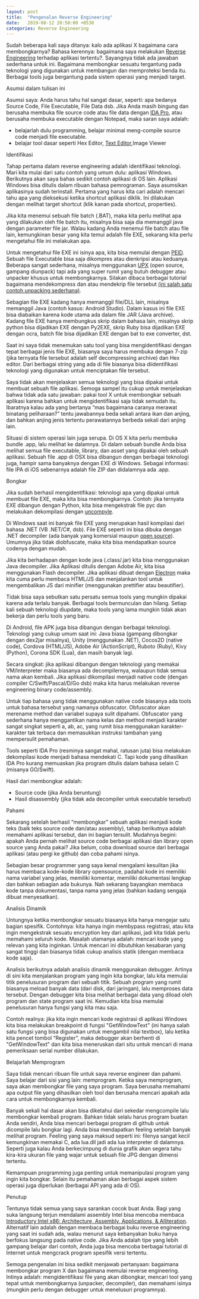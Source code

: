 ```yaml
---
layout: post
title:  "Pengenalan Reverse Engineering"
date:   2019-08-12 20:50:00 +0530
categories: Reverse Engineering
---
```

Sudah beberapa kali saya ditanya: kalo ada aplikasi X bagaimana cara membongkarnya? Bahasa kerennya: bagaimana saya melakukan [Reverse Engineering][reverse-engineering] terhadap aplikasi tertentu?. Sayangnya tidak ada jawaban sederhana untuk ini. Bagaimana membongkar sesuatu tergantung pada teknologi yang digunakan untuk membangun dan memproteksi benda itu. Berbagai tools juga bergantung pada sistem operasi yang menjadi target.

Asumsi dalam tulisan ini

Asumsi saya: Anda harus tahu hal sangat dasar, seperti: apa bedanya Source Code, File Executable, File Data dsb.  Jika Anda masih bingung dan berusaha membuka file source code atau file data dengan [IDA Pro][ida-pro], atau berusaha membuka executable dengan Notepad, maka saran saya adalah:
- belajarlah dulu programming, belajar minimal meng-compile source code menjadi file executable.
- belajar tool dasar seperti Hex Editor, [Text Editor][text-editor],Image Viewer

Identifikasi

Tahap pertama dalam reverse engineering adalah identifikasi teknologi. Mari kita mulai dari satu contoh yang umum dulu: aplikasi Windows. Berikutnya akan saya bahas sedikit contoh aplikasi di OS lain. Aplikasi Windows bisa ditulis dalam ribuan bahasa pemrograman. Saya asumsikan aplikasinya sudah terinstall. Pertama yang harus kita cari adalah mencari tahu apa yang dieksekusi ketika shortcut aplikasi diklik. Ini dilakukan dengan melihat target shortcut (klik kanan pada shortcut, properties).

Jika kita menemui sebuah file batch (.BAT), maka kita perlu melihat apa yang dilakukan oleh file batch itu, misalnya bisa saja dia memanggil java dengan parameter file jar. Walau kadang Anda menemui file batch atau file lain, kemungkinan besar yang kita temui adalah file EXE, sekarang kita perlu mengetahui file ini melakukan apa.

Untuk mengetahui file EXE ini isinya apa, kita bisa memulai dengan [PEID][peid]. Sebuah file Executable bisa saja dikompres atau dienkripsi atau keduanya. Beberapa sangat sederhana, misalnya menggunakan [UPX][upx] (open source, gampang diunpack) tapi ada yang super rumit yang butuh debugger atau unpacker khusus untuk membongkarnya. Silakan dibaca berbagai tutorial bagaimana mendekompress dan atau mendekrip file tersebut [(ini salah satu contoh unpacking sederhana)][contoh-unpacking-sederhana].

Sebagian file EXE kadang hanya memanggil file/DLL lain, misalnya memanggil Java (contoh kasus: Android Studio). Dalam kasus ini file EXE bisa diabaikan karena kode utama ada dalam file JAR (Java archive). Kadang file EXE hanya membungkus skrip dalam bahasa lain, misalnya skrip python bisa dijadikan EXE dengan Py2EXE, skrip Ruby bisa dijadikan EXE dengan ocra, batch file bisa dijadikan EXE dengan bat to exe converter, dst.

Saat ini saya tidak menemukan satu tool yang bisa mengidentifikasi dengan tepat berbagai jenis file EXE, biasanya saya harus membuka dengan 7-zip (jika ternyata file tersebut adalah self decompressing archive) dan Hex editor. Dari berbagai string yang ada di file biasanya bisa diidentifikasi teknologi yang digunakan untuk menciptakan file tersebut.

Saya tidak akan menjelaskan semua teknologi yang bisa dipakai untuk membuat sebuah file aplikasi. Semoga sampel itu cukup untuk menjelaskan bahwa tidak ada satu jawaban: pakai tool X untuk membongkar sebuah aplikasi karena bahkan untuk mengidentifikasi saja tidak semudah itu. Ibaratnya kalau ada yang bertanya “mas bagaimana caranya merawat binatang peliharaan?” tentu jawabannya beda sekali antara ikan dan anjing, dan bahkan anjing jenis tertentu perawatannya berbeda sekali dari anjing lain.

Situasi di sistem operasi lain juga serupa. Di OS X kita perlu membuka bundle .app, lalu melihat ke dalamnya. Di dalam sebuah bundle Anda bisa melihat semua file executable, library, dan asset yang dipakai oleh sebuah aplikasi. Sebuah file .app di OSX bisa dibangun dengan berbagai teknologi juga, hampir sama banyaknya dengan EXE di Windows. Sebagai informasi: file IPA di iOS sebenarnya adalah file ZIP dan didalamnya ada .app.

Bongkar

Jika sudah berhasil mengidentifikasi: teknologi apa yang dipakai untuk membuat file EXE, maka kita bisa membongkarnya. Contoh: jika ternyata EXE dibangun dengan Python, kita bisa mengekstrak file pyc dan melakukan dekompilasi dengan [uncompyle][uncompyle].

Di Windows saat ini banyak file EXE yang merupakan hasil kompilasi dari bahasa .NET (VB .NET/C#, dsb). File EXE seperti ini bisa dibuka dengan .NET decompiler (ada banyak yang komersial maupun [open source][open-source]). Umumnya jika tidak diobfuscate, maka kita bisa mendapatkan source codenya dengan mudah.

Jika kita berhadapan dengan kode java (.class/.jar) kita bisa menggunakan Java decompiler. Jika Aplikasi ditulis dengan Adobe Air, kita bisa menggunakan Flash decompiler. Jika aplikasi dibuat dengan [Electron][electron] maka kita cuma perlu membaca HTML/JS dan menjalankan tool untuk mengembalikan JS dari minifier (menggunakan prettifier atau beautifier).

Tidak bisa saya sebutkan satu persatu semua tools yang mungkin dipakai karena ada terlalu banyak. Berbagai tools bermunculan dan hilang. Setiap kali sebuah teknologi diupdate, maka tools yang lama mungkin tidak akan bekerja dan perlu tools yang baru.

Di Android, file APK juga bisa dibangun dengan berbagai teknologi. Teknologi yang cukup umum saat ini: Java biasa (gampang dibongkar dengan dex2jar misalnya), Unity (menggunakan .NET), Cocos2D (native code), Cordova (HTML/JS), Adobe Air (ActionScript), Ruboto (Ruby), Kivy (Python), Corona SDK (Lua), dan masih banyak lagi.

Secara singkat: jika aplikasi dibangun dengan teknologi yang memakai VM/Interpreter maka biasanya ada decompilernya, walaupun tidak semua nama akan kembali. Jika aplikasi dikompilasi menjadi native code (dengan compiler C/Swift/Pascal/D/Go dsb) maka kita harus melakukan reverse engineering binary code/assembly.

Untuk tiap bahasa yang tidak menggunakan native code biasanya ada tools untuk bahasa tersebut yang namanya obfuscator. Obfuscator akan merename method dan variabel supaya sulit dipahami. Obfuscator yang sederhana hanya menggantikan nama kelas dan method menjadi karakter sangat singkat seperti a, ab, ac, yang rumit bisa menggunakan karakter-karakter tak terbaca dan memasukkan instruksi tambahan yang mempersulit pemahaman.

Tools seperti IDA Pro (resminya sangat mahal, ratusan juta) bisa melakukan dekompilasi kode menjadi bahasa mendekati C. Tapi kode yang dihasilkan IDA Pro kurang memuaskan jika program ditulis dalam bahasa selain C (misanya GO/Swift).

Hasil dari membongkar adalah:

- Source code (jika Anda beruntung)
- Hasil disassembly (jika tidak ada decompiler untuk executable tersebut)

Pahami

Sekarang setelah berhasil “membongkar” sebuah aplikasi menjadi kode teks (baik teks source code dan/atau assembly), tahap berikutnya adalah memahami aplikasi tersebut, dan ini bagian tersulit. Mudahnya begini: apakah Anda pernah melihat source code berbagai aplikasi dan library open source yang Anda pakai? Jika belum, coba download source dari berbagai aplikasi (atau pergi ke github) dan coba pahami isinya.

Sebagian besar programmer yang saya kenal mengalami kesulitan jika harus membaca kode-kode library opensource, padahal kode ini memiliki nama variabel yang jelas, memiliki komentar, memiliki dokumentasi lengkap dan bahkan sebagian ada bukunya. Nah sekarang bayangkan membaca kode tanpa dokumentasi, tanpa nama yang jelas (bahkan kadang sengaja dibuat menyesatkan).

Analisis Dinamik

Untungnya ketika membongkar sesuatu biasanya kita hanya mengejar satu bagian spesifik. Contohnya: kita hanya ingin membypass registrasi, atau kita ingin mengekstrak sesuatu encryption key dari aplikasi, jadi kita tidak perlu memahami seluruh kode. Masalah utamanya adalah: mencari kode yang relevan yang kita inginkan. Untuk mencari ini dibutuhkan kesabaran yang sangat tinggi dan biasanya tidak cukup analisis statik (dengan membaca kode saja).

Analisis berikutnya adalah analisis dinamik menggunakan debugger. Artinya di sini kita menjalankan program yang ingin kita bongkar, lalu kita memulai titik penelusuran program dari sebuah titik. Sebuah program yang rumit biasanya meload banyak data (dari disk, dari jaringan), lalu memproses data tersebut. Dengan debugger kita bisa melihat berbagai data yang diload oleh program dan state program saat ini. Kemudian kita bisa memulai penelusuran hanya fungsi yang kita mau saja.

Contoh realnya: jika kita ingin mencari kode registrasi di aplikasi Windows kita bisa melakukan breakpoint di fungsi "GetWindowText" (ini hanya salah satu fungsi yang bisa digunakan untuk mengambil nilai textbox), lalu ketika kita pencet tombol “Register”, maka debugger akan berhenti di "GetWindowText" dan kita bisa meneruskan dari situ untuk mencari di mana pemeriksaan serial number dilakukan.

Belajarlah Memprogram

Saya tidak mencari ribuan file untuk saya reverse engineer dan pahami. Saya belajar dari sisi yang lain: memprogram. Ketika saya memprogram, saya akan membongkar file yang saya program. Saya berusaha memahami apa output file yang dihasilkan oleh tool dan berusaha mencari apakah ada cara untuk membongkarnya kembali.

Banyak sekali hal dasar akan bisa diketahui dari sekedar mengcompile lalu membongkar kembali program. Bahkan tidak selalu harus program buatan Anda sendiri, Anda bisa mencari berbagai program di github untuk dicompile lalu bongkar lagi. Anda bisa mendapatkan feeling setelah banyak melihat program. Feeling yang saya maksud seperti ini: filenya sangat kecil kemungkinan memakai C, ada lua.dll jadi ada lua interpreter di dalamnya. Seperti juga kalau Anda berkecimpung di dunia grafik akan segera tahu kira-kira ukuran file yang wajar untuk sebuah file JPG dengan dimensi tertentu.

Kemampuan programming juga penting untuk memanipulasi program yang ingin kita bongkar. Selain itu pemahaman akan berbagai aspek sistem operasi juga diperlukan (berbagai API yang ada di OS).

Penutup

Tentunya tidak semua yang saya sarankan cocok buat Anda. Bagi yang suka langsung terjun mendalami assembly Intel bisa mencoba membaca [Introductory Intel x86: Architecture, Assembly, Applications, & Alliteration][intel]. Alternatif lain adalah dengan membaca berbagai buku reverse engineering yang saat ini sudah ada, walau menurut saya kebanyakan buku hanya berfokus langsung pada native code. Jika Anda adalah tipe yang lebih gampang belajar dari contoh, Anda juga bisa mencoba berbagai tutorial di Internet untuk mengcrack program spesifik versi tertentu.

Semoga pengenalan ini bisa sedikit menjawab pertanyaan: bagaimana membongkar program X dan bagaimana memulai reverse engineering. Intinya adalah: mengidentifikasi file yang akan dibongkar, mencari tool yang tepat untuk membongkarnya (unpacker, decompiler), dan memahami isinya (mungkin perlu dengan debugger untuk menelusuri programnya).





[reverse-engineering]: https://id.wikipedia.org/wiki/Rekayasa_balik
[open-source]: https://github.com/icsharpcode/ILSpy#ilspy-------
[electron]: https://electronjs.org/
[uncompyle]: https://github.com/gstarnberger/uncompyle
[ida-pro]:https://www.hex-rays.com/products/ida/support/download.shtml
[contoh-unpacking-sederhana]: https://resources.infosecinstitute.com/unpacking-reversing-patching/
[text-editor]:https://code.visualstudio.com/
[peid]: https://www.aldeid.com/wiki/PEiD
[intel]: http://www.opensecuritytraining.info/IntroX86.html
[upx]: https://upx.github.io/
